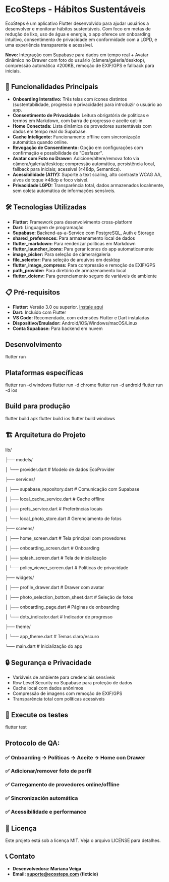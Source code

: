 # EcoSteps - Hábitos Sustentáveis

EcoSteps é um aplicativo Flutter desenvolvido para ajudar usuários a desenvolver e monitorar hábitos sustentáveis. Com foco em metas de redução de lixo, uso de água e energia, o app oferece um onboarding intuitivo, consentimento de privacidade em conformidade com a LGPD, e uma experiência transparente e acessível.

**Novo:** Integração com Supabase para dados em tempo real + Avatar dinâmico no Drawer com foto do usuário (câmera/galeria/desktop), compressão automática ≤200KB, remoção de EXIF/GPS e fallback para iniciais.

## 🚀 Funcionalidades Principais

* **Onboarding Interativo:** Três telas com ícones distintos (sustentabilidade, progresso e privacidade) para introduzir o usuário ao app.
* **Consentimento de Privacidade:** Leitura obrigatória de políticas e termos em Markdown, com barra de progresso e aceite opt-in.
* **Home Conectada:** Lista dinâmica de provedores sustentáveis com dados em tempo real do Supabase.
* **Cache Inteligente:** Funcionamento offline com sincronização automática quando online.
* **Revogação de Consentimento:** Opção em configurações com confirmação e possibilidade de "Desfazer".
* **Avatar com Foto no Drawer:** Adicione/altere/remova foto via câmera/galeria/desktop; compressão automática, persistência local, fallback para iniciais; acessível (≥48dp, Semantics).
* **Acessibilidade (A11Y):** Suporte a text scaling, alto contraste WCAG AA, alvos de toque ≥48dp e foco visível.
* **Privacidade LGPD:** Transparência total, dados armazenados localmente, sem coleta automática de informações sensíveis.

## 🛠️ Tecnologias Utilizadas

* **Flutter:** Framework para desenvolvimento cross-platform
* **Dart:** Linguagem de programação
* **Supabase:** Backend-as-a-Service com PostgreSQL, Auth e Storage
* **shared_preferences:** Para armazenamento local de dados
* **flutter_markdown:** Para renderizar políticas em Markdown
* **flutter_launcher_icons:** Para gerar ícones do app automaticamente
* **image_picker:** Para seleção de câmera/galeria
* **file_selector:** Para seleção de arquivos em desktop
* **flutter_image_compress:** Para compressão e remoção de EXIF/GPS
* **path_provider:** Para diretório de armazenamento local
* **flutter_dotenv:** Para gerenciamento seguro de variáveis de ambiente

## 📋 Pré-requisitos

* **Flutter:** Versão 3.0 ou superior. [Instale aqui](https://flutter.dev/docs/get-started/install)
* **Dart:** Incluído com Flutter
* **VS Code:** Recomendado, com extensões Flutter e Dart instaladas
* **Dispositivo/Emulador:** Android/iOS/Windows/macOS/Linux
* **Conta Supabase:** Para backend em nuvem

## Desenvolvimento
flutter run

## Plataformas específicas
flutter run -d windows
flutter run -d chrome
flutter run -d android
flutter run -d ios

## Build para produção
flutter build apk
flutter build ios
flutter build windows

## 🏗️ Arquitetura do Projeto

lib/

├── models/

│   └── provider.dart          # Modelo de dados EcoProvider

├── services/

│   ├── supabase_repository.dart # Comunicação com Supabase

│   ├── local_cache_service.dart # Cache offline

│   ├── prefs_service.dart     # Preferências locais

│   └── local_photo_store.dart # Gerenciamento de fotos

├── screens/

│   ├── home_screen.dart       # Tela principal com provedores

│   ├── onboarding_screen.dart # Onboarding

│   ├── splash_screen.dart     # Tela de inicialização

│   └── policy_viewer_screen.dart # Políticas de privacidade

├── widgets/

│   ├── profile_drawer.dart    # Drawer com avatar

│   ├── photo_selection_bottom_sheet.dart # Seleção de fotos

│   ├── onboarding_page.dart   # Páginas de onboarding

│   └── dots_indicator.dart    # Indicador de progresso

├── theme/

│   └── app_theme.dart         # Temas claro/escuro

└── main.dart                  # Inicialização do app

## 🔒 Segurança e Privacidade
* Variáveis de ambiente para credenciais sensíveis
* Row Level Security no Supabase para proteção de dados
* Cache local com dados anônimos
* Compressão de imagens com remoção de EXIF/GPS
* Transparência total com políticas acessíveis

## 🧪 Execute os testes
flutter test

## Protocolo de QA:
### ✅ Onboarding → Políticas → Aceite → Home con Drawer
### ✅ Adicionar/remover foto de perfil
### ✅ Carregamento de provedores online/offline
### ✅ Sincronización automática
### ✅ Acessibilidade e performance

## 📄 Licença
Este projeto está sob a licença MIT. Veja o arquivo LICENSE para detalhes.

## 📞 Contato
* **Desenvolvedora: Mariana Veiga**
* **Email: suporte@ecosteps.com (fictício)**
